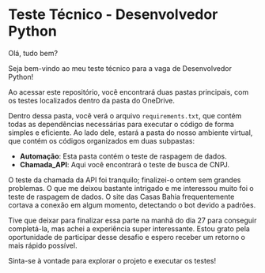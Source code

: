 <h1>Teste Técnico - Desenvolvedor Python</h1>

<p>Olá, tudo bem?</p>

<p>Seja bem-vindo ao meu teste técnico para a vaga de Desenvolvedor Python!</p>

<p>Ao acessar este repositório, você encontrará duas pastas principais, com os testes localizados dentro da pasta do OneDrive.</p>

<p>Dentro dessa pasta, você verá o arquivo <code>requirements.txt</code>, que contém todas as dependências necessárias para executar o código de forma simples e eficiente. Ao lado dele, estará a pasta do nosso ambiente virtual, que contém os códigos organizados em duas subpastas:</p>

<ul>
    <li><strong>Automação</strong>: Esta pasta contém o teste de raspagem de dados.</li>
    <li><strong>Chamada_API</strong>: Aqui você encontrará o teste de busca de CNPJ.</li>
</ul>

<p>O teste da chamada da API foi tranquilo; finalizei-o ontem sem grandes problemas. O que me deixou bastante intrigado e me interessou muito foi o teste de raspagem de dados. O site das Casas Bahia frequentemente cortava a conexão em algum momento, detectando o bot devido a padrões.</p>

<p>Tive que deixar para finalizar essa parte na manhã do dia 27 para conseguir completá-la, mas achei a experiência super interessante. Estou grato pela oportunidade de participar desse desafio e espero receber um retorno o mais rápido possível.</p>

<p>Sinta-se à vontade para explorar o projeto e executar os testes!</p>
